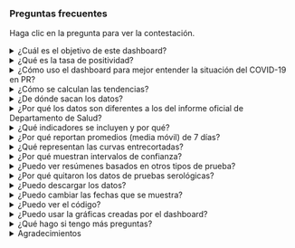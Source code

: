 ### Preguntas frecuentes

Haga clic en la pregunta para ver la contestación.

<details><summary>¿Cuál es el objetivo de este dashboard? </summary>

Proveer un resumen detallado, basado en datos, de la situación del COVID-19 en Puerto Rico. El propósito principal es dar una idea de cuantos contagios **actuales** hay, cómo esto afecta la salubridad de PR, y las tendencias. Intentamos corregir por sesgos y otras complicaciones que hacen resumir los datos una tarea retante.

El proyecto comenzó durante el verano del 2020 cuando en Puerto Rico se reportaban casos detectados pero no el número de pruebas administradas. Como resultado, era imposible saber si el perfil optimista que veíamos era debido a que había pocas personas infectadas o a falta de pruebas. Una vez conseguimos acceso a los datos de pruebas, comenzamos a reportar la tasa de positividad. De ahí el nombre de nuestra dirección en la Web: [tpr.covidpr.info](tpr.covidpr.info), tpr = _test positivity rate_. Pueden ver definición de tasa de positividad y explicación de por qué la usamos [aquí](https://rafalab.github.io/pr-covid/tasa-de-positividad-faq.html). 

Cuando comenzamos a reportar la tasa de positividad en junio era bien baja, pero a finales de ese mes comenzó a subir rapidamente y pudimos alertar antes de llegar a niveles críticos. Desde entonces hemos añadido muchas otros resúmenes que la comunidad nos ha pedido. Esta página provee detalles de indicadores, métricas y otros resúmenes que ofrecemos, y como mejor sacarle provecho a este recurso.

</details>

<details><summary>¿Qué es la tasa de positividad? </summary>

La tasa de positividad se define para un periodo dado (como una semana) de dos formas:

* tasa de positividad (pruebas) = Número de pruebas positivas / Número de pruebas totales

* tasa de positividad (casos) = Casos nuevos único detectados con prueba / Número de personas que se hicieron la prueba 

Al ser un por ciento en vez de un total, en general, la tasa de positividad nos permiten comparar la tasa en periodos con pocas pruebas a la tasa en periodos con muchas pruebas. La tasa de positividad es la métrica que, hasta ahora, mejor nos permite estimar cuantas hospitalizaciones y muertes habrá en dos semanas. Para más detalles vean [este documento](https://rafalab.github.io/pr-covid/tasa-de-positividad-faq.html).

</details>

<details><summary>¿Cómo uso el dashboard para mejor entender la situación del COVID-19 en PR? </summary>

El dashboard estás dividido en un panel de control a la izquierda (arriba en pantallas pequeñas) y un panel principal a la derecha (abajo en pantallas pequeñas). 

El panel principal tiene 16 partes con una pestaña para cada una. 

La página de inició, bajo la pestaña _RESUMEN_, provee un resumen general de la situación. Nos enfocamos en 6 indicadores: la tasa de positividad, los casos detectados por día, pruebas diarias, las hospitalizaciones, las muertes, y el por ciento de la población vacunada. Esta página se divide en tres partes: 1) niveles actuales, 2) niveles de hace una semana y niveles meta y 3) resúmenes gráfico. Debido a que hay retrasos en reportar resultados de pruebas y muertes, los niveles actuales no reportan casos, pruebas ni muertes. Más detalles sobre estas métricas se incluyen en la sección _¿Qué indicadores se incluyen y por qué?_ 

El panel de control te permite cambiar opciones de como ver los datos. Las opciones que pueden cambiar son las siguientes:

* Las fechas examinadas: Por defecto mostramos los últimos 90 días, pero pueden cambiarlo a cualquier intervalo. Incluimos tres botones que automáticamente permiten cambiar a la ultima semana, los últimos 90 días, o todas las fechas desde marzo 12. Está opción no afecta las tablas en la pestaña _RESUMEN_ pues en está fijamos la fechas a las más recientes, aunque si cambia los gráficas.

* El tipo prueba usada para crear resúmenes: moleculares o de antígeno. También incluimos una opción que combina las dos pruebas diagnósticas: moleculares y de antígeno. Note que los datos de hospitalizaciones, muertes, y vacunas no son afectados por esta opción. Está opción no afecta la pestaña _RESUMEN_ pues en está fijamos el tipo de prueba que mostramos.

* Datos diarios o acumulativos: Por defecto mostramos datos diarios ya que se destacan las tendencias mucho mejor. Pero ofrecemos la opción de cambiar a datos acumulativos. 

* El rango del eje de y de las gráficas: Por defecto escogemos rangos que ayudan a hacer comparaciones de distintos periodos. Pero esto se puede cambiar para que el rango sea sea determinado por los datos.

* Descargar datos: Aquí el usuario puede escoger entre varias bases de datos para descargar.

</details>

<details><summary>¿Cómo se calculan las tendencias? </summary>

La mejor forma de determinar la tendencia es mirando las gráficas. Además de esto hacemos un cálculo estadístico para deteminar si un indicador esta subiendo, bajando o quedandose más o menos igual.

Las flechas de colores muestran la tendencia de cada indicador. Específicamente, comparamos cada semana con la semana anterior y llevamos a cabo una prueba de significancia estadística.

* &#8595; = Disminución estadísticamente significativa.
* &#8596; = No hay cambio estadísticamente significativo.
* &#8593; = Aumento estadísticamente significativo.

Los colores indican la tendencia que deseamos ver (verde) y la que no (rojo). El total de pruebes es la única métrica que queremos ver subir.

</details>

<details><summary>¿De dónde sacan los datos? </summary>

Los **datos de pruebas** viene directamente del BioPortal, una base de datos que maneja el Departamento de Salud. Estos datos son, en su mayoría, sometidos electronicamente por los hospitales y laboratorios clínicos que hacen las pruebas. El Departamento de Salud hace estos datos públicos a través de [APIs](https://en.wikipedia.org/wiki/API). Incluimos una lista de estos APIs [aquí](https://github.com/rafalab/pr-covid/blob/master/dashboard/apis.md).

Desafortunadamente, el Departamento de Salud no incluye los datos de mortalidad y hospitalizaciones en el BioPortal. Estos los tenemos que organizar a mano leyendo los informes oficiales de Salud todas las mañanas. Este trabajo lo hace María-Eglée Pérez del Departamento de Matemáticas, UPR-RP quien comparte los datos [aquí](https://raw.githubusercontent.com/rafalab/pr-covid/master/dashboard/data/DatosMortalidad.csv). Estos datos no están compartamentalizados por tipo de prueba. 

Los  datos actualizados de vacunación son provistos por la CDC via [Our World in Data](https://raw.githubusercontent.com/owid/covid-19-data/master/public/data/vaccinations/us_state_vaccinations.csv).

Datos de rezagos de muerte son provistos por 
[@midnucas](https://twitter.com/midnucas) quien organiza una [tabla](https://raw.githubusercontent.com/sacundim/covid-19-puerto-rico/master/assets/data/cases/PuertoRico-bitemporal.csv) con los datos de todos los informes diarios de salud.

</details>

<details><summary>¿Por qué los datos son diferentes a los del informe oficial de Departamento de Salud? </summary>

Los datos del BioPortal son en su mayoría recopilados de forma electrónica por lo que es dinámico y continuamente sujeto a cambios. Además, dado a que en el Departamento de Salud se utilizan métodos manualesde depuración de datos y aquî usamos métodos automatizados, los datos difieren ligeramente de los números oficiales. El BioPortal provee información para hacer esta depuración mucho más rápido, pero es posible que no se capture un pequeño porcentaje de duplicados.
</details>

<details><summary>¿Qué indicadores se incluyen y por qué? </summary>

Cada pestaña se enfoca en un indicador o métrica diferente.

* Datos Diarios - Una tabla mostrando los datos diarios para varios indicadores. Al final de la página hay un botón que permite descargar la tabla.

* Positividad - Graficamos dos versiones de la tasas de positividad. Mostramos tasas diarias con puntos y una curva mostrando la media móvil de 7 días. Mostramos la curva entrecortada los últimos 7 días como recordatorio hay un retraso en reportar que posiblemente introduce sesgos. Incluímos un intervalo de confianza de 95% para le media móvil.
También se puede cambiar el tipo de prueba es usada para el cálculo. Una explicación detallada se encuentra [aquí](https://rafalab.github.io/pr-covid/tasa-de-positividad-faq.html). 

* Hospitalizaciones - Mostramos con barras el número de personas hosptializadas por COVID-19 cada día. También mostramos el número de estos que en el ICU. Las curvas muestra una media móvil de 7 días. Si escogen la opción de que los datos escojan el rango del eje de y, solo se muestran las hosptalizaciones.

* ICU - Los curva muestra el por ciento de las camas de ICU que están ocupadas por pacientes de COVID-19.

* Muertes - Las barras grises muestra las muertes ocurridas cada día. La curva negra es una media móvil de 7 días. No mostramos la curva para los últimos 7 días por que sabemos que estarán sesgado por el retraso en reportar.

* Pruebas - Las barras violetas muestran las pruebas para cada día. La curva muestra una media móvil de 7 días. 
Promedio diario de personas que se hicieron la prueba esa semana. No mostramos la curva para los últimos 7 días por que sabemos que estarán sesgado por el retraso en reportar. Más abajo mostramos las tasa de positividad (pruebas) para los 16 laboratorios/hospitales que más pruebas hacen. Mas abajo de eso mostramos que porcentaje de la pruebas fue hecha por cada laboratorio/hospital por día.

* Casos - Las barras rojas muestran los casos para cada día. Recuerden que pueden cambiar el tipo de prueba en el panel de controles.  Cambiando Moleculares + Antígeno puede ver todos los casos detectados con prueba diagnóstica.  No mostramos la curva para los últimos 7 días por que sabemos que estarán sesgado por el retraso en reportar.

* Regiones - Indicadores claves estratificados por región de Puerto Rico. Este panel nos ayuda a detectar si una parte de Puerto Rico tiene más casos que otra.

* Municipio - Tabla de tasa de positividad (prueba) por municipio. También incluye el número de positivos que son menores de 20 años. Aquí es informativo cambiar las fechas a la última semana o las últimas dos semanas para ver un cuadra más actual que los últimos 90 días que se muestran por defecto.

* Mapa - Una mapa de Puerto Rico mostrando la tasa de positividad para cada municipio con intensidades del color rojo.

* Por edad - Un histograma o serie de tiempo mostrando la distribución de casos por grupos de edad. 

* Rezago - Para las pruebas positivas, negativas y muertes reportadas en el periodo escogido en el panel de control, mostramos el porcentaje que tomo 1 día, 2 días, 3 días, y así sucesivamente, en ser reportada. 

* Labs - Para el periodo de tiempo escogido en el panel de control, mostramos el número de pruebas hechas por casa laboratorio/hospital. Los que hacen pocas pruebas son agrupados en _Otros_.

* Vacunas - En la gráfica mostramos el número dosis distribuidas, total de vacunas administradas, personas con por lo menos una dosis, y personas con ambas dosis, para cada día.

</details>

<details><summary>¿Por qué reportan promedios (media móvil) de 7 días? </summary>

Muchos de los indicadores diarios que mostramos son el resultado de tomar el promedio de los últimos 7 días. Las dos razones principales para calcular estos promedios de 7 días son:

* El día de la semana tiene un efecto grande en los números observados. Por ejemplo, los lunes se hacen muchas más pruebas que los domingos y por lo tanto se ven muchos más casos los lunes. Al tomar un promedio de 7 días, incluimos datos de todos los días de la semana, lo cual hace el indicador más comparable de día a día.

* Algunos de las observaciones varían naturalmente por el azar. Tomar promedios reduce esta variabilidad.

Cuando tomamos promedios de 7 días todos los días, a la curva resultante se le llama una _media móvil_.
 </details>


<details><summary>¿Qué representan las curvas entrecortadas? </summary>

Cómo los datos de las pruebas tardan hasta una semana en completar, usamos curvas entrecortadas para representar la última semana y recordarnos de este hecho.

</details>

<details><summary>¿Por qué muestran intervalos de confianza? </summary>

Los datos observados incluyen variabilidad aleatoria. Cuando se recopilan menos datos, esto afectará más los resultados. Por ejemplo los casos reportados en Culebra son menos fiables como estimado de cuantos casos hay que los de San Juan. El intervalo de confianza nos da una idea de cuanto es esta variabilidad.

</details>

<details><summary>¿Puedo ver resúmenes basados en otros tipos de prueba? </summary>

Por defecto mostramos resúmenes basados en pruebas moleculares ya que hemos calibrado los metas basado en estos datos. 
Pero en el panel de control pueden cambiar el tipo de pruebas usadas en los cálculos a moleculares, moleculares y de antígenos, o de antígenos. Información sobre las diferencias entre estás pruebas se encuentran [aquí](https://espanol.cdc.gov/coronavirus/2019-ncov/symptoms-testing/testing.html).

</details>

<details><summary>¿Por qué quitaron los datos de pruebas serológicas? </summary>

No las estábamos usando para ningún monitoreo. Como ocupan espacio en el servidor y hacen los cómputos más lentos las removimos.

</details>

<details><summary>¿Puedo descargar los datos? </summary>

El dashboard ofrece varias tablas para descargar. En el panel de control pueden ver una botón que dice **Datos depurados** y debajo un botón que dice _DOWNLOAD_.  El botón de **Datos depurados** provee un menú para escoger las diferentes opciones que son:

* Todas las pruebas - tabla con sobre un millón de líneas, una para cada prueba. Incluye todos los tipos de prueba.
* Casos por día - tabla con los casos por día para tipo de prueba.
* Muertes y hospitalizaciones - Datos de hospitalizaciones y muertes sacado del informe oficial de salud.
* Casos, positivos y pruebas por día - tabla con información de pruebas y casos detectados. Incluye todos los tipos de prueba.
* Positivos y pruebas por municipio por día - Pruebas y positivos por municipio por día. No incluye identificador por lo cual no se pueden identificar casos únicos. Incluye todos los tipos de prueba.
* Positivos y pruebas por edad por día" - Pruebas y positivos por edad por día. No incluye identificador por lo cual no se pueden identificar casos únicos. Incluye todos los tipos de prueba.
* Positivos y pruebas por municipio/edad por día - Pruebas y positivos por edad y municipio por día. No incluye identificador por lo cual no se pueden identificar casos únicos. Incluye todos los tipos de prueba.
* Positivos por laboratorio -  Número de positivos y pruebas por laboratorio por día. Incluye todos los tipos de prueba.
* Pruebas por laboratorio - Número de pruebas por laboratorio por día. 
* Rezago - Datos de cuanto toman las pruebas en entrar por día.


</details>


<details><summary>¿Puedo cambiar las fechas que se muestra? </summary>

En el panel de control hay dos cuadros blancos en los cuales pueden escoger cualquier días para definir un periodo. Además hay 3 botones con selecciones pre-escogidas: última semana, últimos 90 días, y todos los días, incluyendo hoy.
</details>

<details><summary>¿Puedo ver el código? </summary>

Todo el código está en GitHub: [https://github.com/rafalab/covidpr](https://github.com/rafalab/covidpr)
</details>

<details><summary>¿Puedo usar la gráficas creadas por el dashboard? </summary>

Pueden usar las gráficas generadas para cualquier cosa. No hace falta, pero si quieren dar crédito incluyan a tpr.covidpr.info como la fuente.

</details>

<details><summary>¿Qué hago si tengo más preguntas?</summary>

Pueden hacer preguntas por Twitter: [@rafalab](https://twitter.com/rafalab)
</details>

<details><summary>Agradecimientos</summary>

Muchos han contribuido a mejorar este dashboard con datos, críticas, sugerencias, y peticiones. Gracias a:

* María-Eglée Pérez
* Rolando Acosta
* Annie Ng
* Marcos López Casillas
* José Rodríguez Orengo
* Daniel Colón Ramos
* Danilo Pérez Rivera
* Midnucas
* Giovanna Guerrero
* Joshua Villafañe
* Elvis Nieves Miranda
* Mónica Robles Fontán
* Fabiola Cruz López
* Arturo Portnoy
* Robby Cortés
